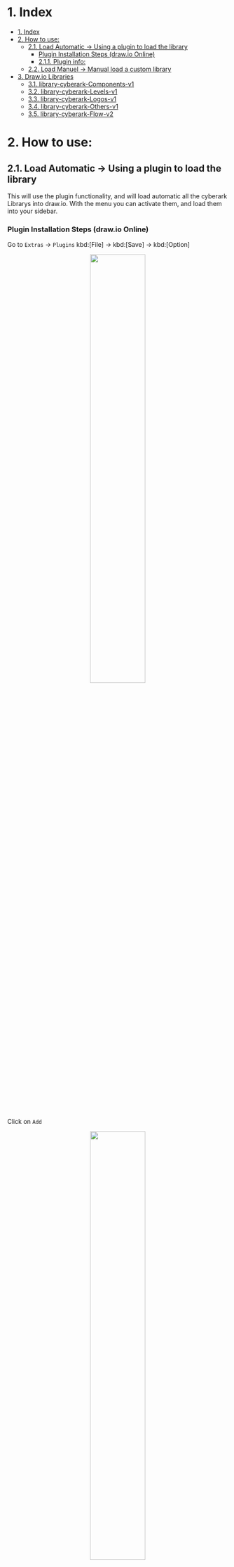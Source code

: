 
# 1. Index

<!-- TOC -->

- [1. Index](#1-index)
- [2. How to use:](#2-how-to-use)
    - [2.1. Load Automatic -> Using a plugin to load the library](#21-load-automatic---using-a-plugin-to-load-the-library)
        - [Plugin Installation Steps (draw.io Online)](#plugin-installation-steps-drawio-online)
        - [2.1.1. Plugin info:](#211-plugin-info)
    - [2.2. Load Manuel -> Manual load a custom library](#22-load-manuel---manual-load-a-custom-library)
- [3. Draw.io Libraries](#3-drawio-libraries)
    - [3.1. library-cyberark-Components-v1](#31-library-cyberark-components-v1)
    - [3.2. library-cyberark-Levels-v1](#32-library-cyberark-levels-v1)
    - [3.3. library-cyberark-Logos-v1](#33-library-cyberark-logos-v1)
    - [3.4. library-cyberark-Others-v1](#34-library-cyberark-others-v1)
    - [3.5. library-cyberark-Flow-v2](#35-library-cyberark-flow-v2)

<!-- /TOC -->



# 2. How to use:

## 2.1. Load Automatic -> Using a plugin to load the library
This will use the plugin functionality, and will load automatic all the cyberark Librarys into draw.io. With the menu you can activate them, and load them into your sidebar.

### Plugin Installation Steps (draw.io Online)

Go to `Extras` -> `Plugins`
kbd:[File] -> kbd:[Save] -> kbd:[Option]

<p align="center">
  <img width="50%" src="../readme.images/01-plugins.png">
</p>

Click on `Add`

<p align="center">
  <img width="50%" src="../readme.images/02-plugins-list.png">
</p>

Paste the url of the wanted Plugin and click on `Add`

<p align="center">
  <img width="50%" src="../readme.images/03-plugin-add-url.png">
</p>

If you are done adding your wanted plugins, click `Apply`

<p align="center">
  <img width="50%" src="../readme.images/04-plugins-added.png">
</p>

You will get a warning, click `Ok` and refresh your draw.io page.
<p align="center">
  <img width="50%" src="../readme.images/05-plugins-added-applyed.png">
</p>

When using custom plugins, you will get a warning every times you open Draw.io, check if the plugin you want is listed here, and press `Ok`

<p align="center">
  <img width="50%" src="../readme.images/06-plugin-warning.png">
</p>

Now you see a extra menu item `Tool XX`. As a sub item the plugin functionality will be availible.
<p align="center">
  <img width="50%" src="../readme.images/07-menu.png">
</p>

see: [https://github.com/CoolZeroNL/draw-io-plugins#22-installation-steps-drawio-online](https://github.com/CoolZeroNL/draw-io-plugins#22-installation-steps-drawio-online)

### 2.1.1. Plugin info:

- Plugin URL: https://yacdn.org/serve/https://raw.githubusercontent.com/CoolZeroNL/draw-io-plugins/master/%23%20Draw-io-plugin-Cyberark-Library/draw-io-plugin-cyberark-library-v0.1.js?maxAge=10

  - Will Do:
    - Add Menu: Librarys
      - Add Submenu: Load Cyberark Librarys
      
    - Add Library: 
      - Cyberark Icons

  After you have loaded the plugin, and you want want to load the Cyberark Librarys use the `Menu` -> `Librarys` -> `Load CyberArk Librarys`

  <p align="center">
    <img width="25%" src="./readme.images/menu.png">
</p>

## 2.2. Load Manuel -> Manual load a custom library
When you want to load individual Library into draw.io, use the next steps:

Let us add a custom library.

Go to `Select File` -> `Open library from` -> `URL`

<p align="center">
    <img width="25%" src="./readme.images/file-open-library-from-url.png">
</p>

The URL popup will appear, here u enter the library url.

<p align="center">
    <img width="25%" src="./readme.images/url.png">
</p>

Click on `Open` when u entered the url, and the library menu will appear.

<p align="center">
    <img width="25%" src="./readme.images/library-added.png">
</p>

See also: https://desk.draw.io/support/solutions/articles/16000067790

# 3. Draw.io Libraries

https://github.com/jgraph/drawio-libs/tree/master/

## 3.1. library-cyberark-Components-v1
- Library URL: https://raw.githubusercontent.com/CoolZeroNL/draw-io-plugins/master/%23%20Draw-io-plugin-Cyberark-Library/library-cyberark-Components-v1.xml

<p align="center">
    <img width="50%" src="./readme.images/lib-components.png">
</p>

## 3.2. library-cyberark-Levels-v1
- Library URL: https://raw.githubusercontent.com/CoolZeroNL/draw-io-plugins/master/%23%20Draw-io-plugin-Cyberark-Library/library-cyberark-Levels-v1.xml  

<p align="center">
    <img width="50%" src="./readme.images/lib-levels.png">
</p>

## 3.3. library-cyberark-Logos-v1
- Library URL: https://raw.githubusercontent.com/CoolZeroNL/draw-io-plugins/master/%23%20Draw-io-plugin-Cyberark-Library/library-cyberark-Logos-v1.xml  

<p align="center">
    <img width="50%" src="./readme.images/lib-logos.png">
</p>

## 3.4. library-cyberark-Others-v1
- Library URL: https://raw.githubusercontent.com/CoolZeroNL/draw-io-plugins/master/%23%20Draw-io-plugin-Cyberark-Library/library-cyberark-Others-v1.xml  

<p align="center">
    <img width="50%" src="./readme.images/lib-others.png">
</p>

## 3.5. library-cyberark-Flow-v2
- Library URL: https://raw.githubusercontent.com/CoolZeroNL/draw-io-plugins/master/%23%20Draw-io-plugin-Cyberark-Library/library-cyberark-Flow-v2.xml

<p align="center">
    <img width="50%" src="./readme.images/lib-flows.png">
</p>

- Flow
    - is created by hand...



<!-- Rule:
https://desk.draw.io/support/solutions/articles/16000079239

```
editableCssRules=.*;
```

1. create new libary
2. add SVG
3. save to device
4. click on the new added img (so that the image is selected and showing on drawing)
5. select the image
6. edit style
7. add `editableCssRules=.*;` after images;
8. click on apply
9. click on the + icon in the Libary -->


https://stackoverflow.com/questions/55119807/how-to-customize-mxgraph-toolbar-and-properties-panel